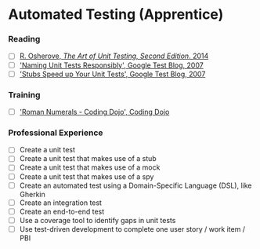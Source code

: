 # Automated Testing (Apprentice)

### Reading

- [ ] [R. Osherove, *The Art of Unit Testing, Second Edition*. 2014](https://www.amazon.com/Art-Unit-Testing-examples/dp/1617290890/)
- [ ] ['Naming Unit Tests Responsibly', Google Test Blog, 2007](https://testing.googleblog.com/2007/02/tott-naming-unit-tests-responsibly.html)
- [ ] ['Stubs Speed up Your Unit Tests', Google Test Blog, 2007](https://testing.googleblog.com/2007/04/tott-stubs-speed-up-your-unit-tests.html)

### Training
- [ ] ['Roman Numerals - Coding Dojo', Coding Dojo](http://codingdojo.org/kata/RomanNumerals/)

### Professional Experience
- [ ] Create a unit test
- [ ] Create a unit test that makes use of a stub
- [ ] Create a unit test that makes use of a mock
- [ ] Create a unit test that makes use of a spy
- [ ] Create an automated test using a Domain-Specific Language (DSL), like Gherkin
- [ ] Create an integration test
- [ ] Create an end-to-end test
- [ ] Use a coverage tool to identify gaps in unit tests
- [ ] Use test-driven development to complete one user story / work item / PBI
